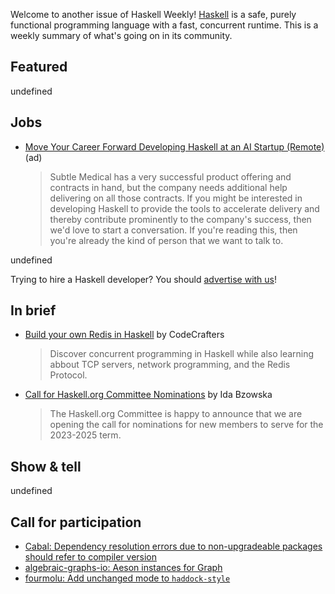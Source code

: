 Welcome to another issue of Haskell Weekly!
[Haskell](https://www.haskell.org) is a safe, purely functional programming language with a fast, concurrent runtime.
This is a weekly summary of what's going on in its community.

## Featured

undefined

## Jobs

<!-- Runs from 2022-11-17 to 2022-12-08. -->
- [Move Your Career Forward Developing Haskell at an AI Startup (Remote)](https://bit.ly/subtle-haskell) (ad)
  > Subtle Medical has a very successful product offering and contracts in hand, but the company needs additional help delivering on all those contracts. If you might be interested in developing Haskell to provide the tools to accelerate delivery and thereby contribute prominently to the company's success, then we'd love to start a conversation. If you're reading this, then you're already the kind of person that we want to talk to.

undefined

Trying to hire a Haskell developer?
You should [advertise with us](https://haskellweekly.news/advertising.html)!

## In brief

- [Build your own Redis in Haskell](https://app.codecrafters.io/tracks/haskell) by CodeCrafters
  > Discover concurrent programming in Haskell while also learning abbout TCP servers, network programming, and the Redis Protocol.

- [Call for Haskell.org Committee Nominations](https://discourse.haskell.org/t/call-for-haskell-org-committee-nominations-the-2023-2025-term/5372?u=taylorfausak) by Ida Bzowska
  > The Haskell.org Committee is happy to announce that we are opening the call for nominations for new members to serve for the 2023-2025 term.

## Show & tell

undefined

## Call for participation

- [Cabal: Dependency resolution errors due to non-upgradeable packages should refer to compiler version](https://github.com/haskell/cabal/issues/7993)
- [algebraic-graphs-io: Aeson instances for Graph](https://github.com/ocramz/algebraic-graphs-io/issues/11)
- [fourmolu: Add unchanged mode to `haddock-style`](https://github.com/fourmolu/fourmolu/issues/266)
